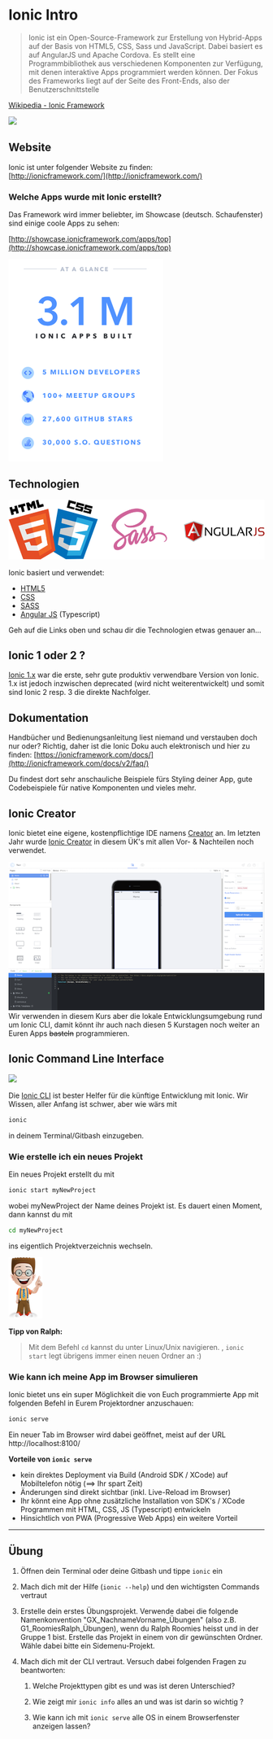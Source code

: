 # Ionic Intro

> Ionic ist ein Open-Source-Framework zur Erstellung von Hybrid-Apps auf der Basis von HTML5, CSS, Sass und JavaScript. Dabei basiert es auf AngularJS und Apache Cordova. Es stellt eine Programmbibliothek aus verschiedenen Komponenten zur Verfügung, mit denen interaktive Apps programmiert werden können. Der Fokus des Frameworks liegt auf der Seite des Front-Ends, also der Benutzerschnittstelle

[Wikipedia - Ionic Framework](https://enz.lu/7t)

![](https://camo.githubusercontent.com/37a6df450ce824e202f7e1df124bafc3a3156a1d/687474703a2f2f646e6469676974616c2e6e65742f77702d636f6e74656e742f75706c6f6164732f323031352f30332f696f6e69632d6c6f676f2d626c6f672d373637783335352e706e67)

## Website

Ionic ist unter folgender Website zu finden:  
[http://ionicframework.com/](http://ionicframework.com/)

### Welche Apps wurde mit Ionic erstellt?

Das Framework wird immer beliebter, im Showcase \(deutsch. Schaufenster\) sind einige coole Apps zu sehen:

[http://showcase.ionicframework.com/apps/top](http://showcase.ionicframework.com/apps/top)

![](/_allgemein/ionic-usage.png)

## Technologien

![](/tag1/html_css_angular.png)

Ionic basiert und verwendet:

* [HTML5](https://de.wikipedia.org/wiki/HTML5)
* [CSS](https://de.wikipedia.org/wiki/Cascading_Style_Sheets)
* [SASS](http://sass-lang.com/)
* [Angular JS](https://angularjs.org/) (Typescript)

Geh auf die Links oben und schau dir die Technologien etwas genauer an...

## Ionic 1 oder 2 ? 
[Ionic 1.x](http://ionicframework.com/docs/v1/) war die erste, sehr gute produktiv verwendbare Version von Ionic. 1.x ist jedoch inzwischen deprecated (wird nicht weiterentwickelt) und somit sind Ionic 2 resp. 3 die direkte Nachfolger.


## Dokumentation

Handbücher und Bedienungsanleitung liest niemand und verstauben doch nur oder? Richtig, daher ist die Ionic Doku auch elektronisch und hier zu finden:
[https://ionicframework.com/docs/](http://ionicframework.com/docs/v2/faq/)

Du findest dort sehr anschauliche Beispiele fürs Styling deiner App, gute Codebeispiele für native Komponenten und vieles mehr.

## Ionic Creator

Ionic bietet eine eigene, kostenpflichtige IDE namens [Creator](https://creator.ionic.io/app/login) an. Im letzten Jahr wurde [Ionic Creator](https://creator.ionic.io/app/login) in diesem ÜK's mit allen Vor- & Nachteilen noch verwendet. 

![](/tag1/ionic_creator.png)
Wir verwenden in diesem Kurs aber die lokale Entwicklungsumgebung rund um Ionic CLI, damit könnt ihr auch nach diesen 5 Kurstagen noch weiter an Euren Apps ~~basteln~~ programmieren. 

## Ionic Command Line Interface 

![](https://ionicframework.com/img/docs/symbols/docs-cli-symbol@2x.png)

Die [Ionic CLI](https://ionicframework.com/docs/cli/) ist bester Helfer für die künftige Entwicklung mit Ionic. Wir Wissen, aller Anfang ist schwer, aber wie wärs mit 
```bash
ionic 
```
in deinem Terminal/Gitbash einzugeben.

### Wie erstelle ich ein neues Projekt
Ein neues Projekt erstellt du mit 
```bash
ionic start myNewProject 
```
wobei myNewProject der Name deines Projekt ist. Es dauert einen Moment, dann kannst du mit
```bash
cd myNewProject
```
ins eigentlich Projektverzeichnis wechseln.

![](/_allgemein/ralph_tipp.png)

**Tipp von Ralph:**


>Mit dem Befehl ```cd``` kannst du unter Linux/Unix navigieren. , ```ionic start``` legt übrigens immer einen neuen Ordner an :) 



### Wie kann ich meine App im Browser simulieren
Ionic bietet uns ein super Möglichkeit die von Euch programmierte App mit folgenden Befehl in Eurem Projektordner anzuschauen:
```bash
ionic serve
```
Ein neuer Tab im Browser wird dabei geöffnet, meist auf der URL http://localhost:8100/

**Vorteile von ``` ionic serve ```**
* kein direktes Deployment via Build (Android SDK / XCode) auf Mobiltelefon nötig (==> Ihr spart Zeit)
* Änderungen sind direkt sichtbar (inkl. Live-Reload im Browser)
* Ihr könnt eine App ohne zusätzliche Installation von SDK's / XCode Programmen mit HTML, CSS, JS (Typescript) entwickeln
* Hinsichtlich von PWA (Progressive Web Apps) ein weitere Vorteil













---

## Übung

1. Öffnen dein Terminal oder deine Gitbash und tippe ``` ionic ``` ein

2. Mach dich mit der Hilfe (``` ionic --help ```) und den wichtigsten Commands vertraut

3. Erstelle dein erstes Übungsprojekt. Verwende dabei die folgende Namenkonvention "GX\_NachnameVorname\_Übungen" (also z.B. G1\_RoomiesRalph\_Übungen), wenn du Ralph Roomies heisst und in der Gruppe 1 bist. Erstelle das Projekt in einem von dir gewünschten Ordner.  Wähle dabei bitte ein Sidemenu-Projekt.

4. Mach dich mit der CLI vertraut. Versuch dabei folgenden Fragen zu beantworten:

   1. Welche Projekttypen gibt es und was ist deren Unterschied?

   2. Wie zeigt mir ``` ionic info ``` alles an und was ist darin so wichtig ?

   3. Wie kann ich mit ``` ionic serve ``` alle OS in einem Browserfenster anzeigen lassen?



